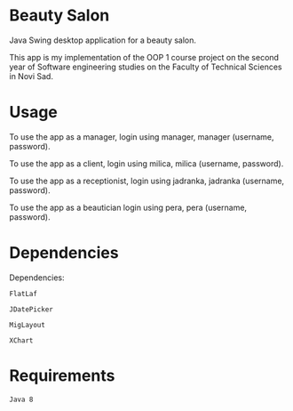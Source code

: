
# Beauty Salon

Java Swing desktop application for a beauty salon.

This app is my implementation of the OOP 1 course project on the second year of Software engineering studies on the Faculty of Technical Sciences in Novi Sad. 

# Usage

To use the app as a manager, login using manager, manager (username, password).

To use the app as a client, login using milica, milica (username, password).

To use the app as a receptionist, login using jadranka, jadranka (username, password).

To use the app as a beautician login using pera, pera (username, password).

# Dependencies
Dependencies:

    FlatLaf

    JDatePicker

    MigLayout

    XChart


# Requirements
    Java 8